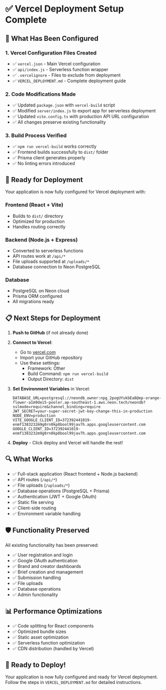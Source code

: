 # ✅ Vercel Deployment Setup Complete

## 🎯 What Has Been Configured

### 1. **Vercel Configuration Files Created**
- ✅ `vercel.json` - Main Vercel configuration
- ✅ `api/index.js` - Serverless function wrapper
- ✅ `.vercelignore` - Files to exclude from deployment
- ✅ `VERCEL_DEPLOYMENT.md` - Complete deployment guide

### 2. **Code Modifications Made**
- ✅ Updated `package.json` with `vercel-build` script
- ✅ Modified `server/index.js` to export app for serverless deployment
- ✅ Updated `vite.config.ts` with production API URL configuration
- ✅ All changes preserve existing functionality

### 3. **Build Process Verified**
- ✅ `npm run vercel-build` works correctly
- ✅ Frontend builds successfully to `dist/` folder
- ✅ Prisma client generates properly
- ✅ No linting errors introduced

## 🚀 Ready for Deployment

Your application is now fully configured for Vercel deployment with:

### **Frontend (React + Vite)**
- Builds to `dist/` directory
- Optimized for production
- Handles routing correctly

### **Backend (Node.js + Express)**
- Converted to serverless functions
- API routes work at `/api/*`
- File uploads supported at `/uploads/*`
- Database connection to Neon PostgreSQL

### **Database**
- PostgreSQL on Neon cloud
- Prisma ORM configured
- All migrations ready

## 📋 Next Steps for Deployment

1. **Push to GitHub** (if not already done)
2. **Connect to Vercel**:
   - Go to [vercel.com](https://vercel.com)
   - Import your GitHub repository
   - Use these settings:
     - Framework: Other
     - Build Command: `npm run vercel-build`
     - Output Directory: `dist`

3. **Set Environment Variables** in Vercel:
   ```
   DATABASE_URL=postgresql://neondb_owner:npg_2pogUYukbEa8@ep-orange-flower-a1m9dei5-pooler.ap-southeast-1.aws.neon.tech/neondb?sslmode=require&channel_binding=require
   JWT_SECRET=your-super-secret-jwt-key-change-this-in-production
   NODE_ENV=production
   VITE_GOOGLE_CLIENT_ID=372392441019-enmf1383232m9g0rn0kp8bool99jav7h.apps.googleusercontent.com
   GOOGLE_CLIENT_ID=372392441019-enmf1383232m9g0rn0kp8bool99jav7h.apps.googleusercontent.com
   ```

4. **Deploy** - Click deploy and Vercel will handle the rest!

## 🔍 What Works

- ✅ Full-stack application (React frontend + Node.js backend)
- ✅ API routes (`/api/*`)
- ✅ File uploads (`/uploads/*`)
- ✅ Database operations (PostgreSQL + Prisma)
- ✅ Authentication (JWT + Google OAuth)
- ✅ Static file serving
- ✅ Client-side routing
- ✅ Environment variable handling

## 🛡️ Functionality Preserved

All existing functionality has been preserved:
- ✅ User registration and login
- ✅ Google OAuth authentication
- ✅ Brand and creator dashboards
- ✅ Brief creation and management
- ✅ Submission handling
- ✅ File uploads
- ✅ Database operations
- ✅ Admin functionality

## 📊 Performance Optimizations

- ✅ Code splitting for React components
- ✅ Optimized bundle sizes
- ✅ Static asset optimization
- ✅ Serverless function optimization
- ✅ CDN distribution (handled by Vercel)

## 🎉 Ready to Deploy!

Your application is now fully configured and ready for Vercel deployment. Follow the steps in `VERCEL_DEPLOYMENT.md` for detailed instructions.
